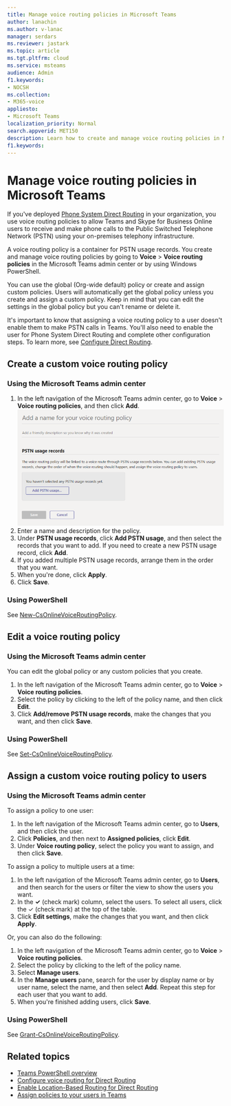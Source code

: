 ```yaml
---
title: Manage voice routing policies in Microsoft Teams
author: lanachin
ms.author: v-lanac
manager: serdars
ms.reviewer: jastark
ms.topic: article
ms.tgt.pltfrm: cloud
ms.service: msteams
audience: Admin
f1.keywords:
- NOCSH
ms.collection: 
- M365-voice
appliesto: 
- Microsoft Teams
localization_priority: Normal
search.appverid: MET150
description: Learn how to create and manage voice routing policies in Microsoft Teams. 
f1.keywords: 
---
```


# Manage voice routing policies in Microsoft Teams

If you've deployed [Phone System Direct Routing](direct-routing-landing-page.md) in your organization, you use voice routing policies to allow Teams and Skype for Business Online users to receive and make phone calls to the Public Switched Telephone Network (PSTN) using your on-premises telephony infrastructure.

A voice routing policy is a container for PSTN usage records. You create and manage voice routing policies by going to **Voice** > **Voice routing policies** in the Microsoft Teams admin center or by using Windows PowerShell.

You can use the global (Org-wide default) policy or create and assign custom policies. Users will automatically get the global policy unless you create and assign a custom policy. Keep in mind that you can edit the settings in the global policy but you can't rename or delete it.

It's important to know that assigning a voice routing policy to a user doesn't enable them to make PSTN calls in Teams. You'll also need to enable the user for Phone System Direct Routing and complete other configuration steps. To learn more, see [Configure Direct Routing](direct-routing-configure.md).

## Create a custom voice routing policy

### Using the Microsoft Teams admin center

1. In the left navigation of the Microsoft Teams admin center, go to **Voice** > **Voice routing policies**, and then click **Add**.<br>
    ![Screenshot of the Add voice routing policy page in the Microsoft Teams admin center ](media/manage-voice-routing-policies.png) 
2. Enter a name and description for the policy.
3. Under **PSTN usage records**, click **Add PSTN usage**, and then select the records that you want to add. If you need to create a new PSTN usage record, click **Add**.
4. If you added multiple PSTN usage records, arrange them in the order that you want.
5. When you're done, click **Apply**.
6. Click **Save**.

### Using PowerShell

See [New-CsOnlineVoiceRoutingPolicy](https://docs.microsoft.com/powershell/module/skype/new-csonlinevoiceroutingpolicy).

## Edit a voice routing policy

### Using the Microsoft Teams admin center

You can edit the global policy or any custom policies that you create.

1. In the left navigation of the Microsoft Teams admin center, go to **Voice** > **Voice routing policies**.
2. Select the policy by clicking to the left of the policy name, and then click **Edit**.
3. Click **Add/remove PSTN usage records**, make the changes that you want, and then click **Save**.

### Using PowerShell

See [Set-CsOnlineVoiceRoutingPolicy](https://docs.microsoft.com/powershell/module/skype/set-csonlinevoiceroutingpolicy).

## Assign a custom voice routing policy to users

### Using the Microsoft Teams admin center

To assign a policy to one user:

1. In the left navigation of the Microsoft Teams admin center, go to **Users**, and then click the user.
2. Click **Policies**, and then next to **Assigned policies**, click **Edit**.
3. Under **Voice routing policy**, select the policy you want to assign, and then click **Save**.

To assign a policy to multiple users at a time:

1. In the left navigation of the Microsoft Teams admin center, go to **Users**, and then search for the users or filter the view to show the users you want.
2. In the **&#x2713;** (check mark) column, select the users. To select all users, click the &#x2713; (check mark) at the top of the table.
3. Click **Edit settings**, make the changes that you want, and then click **Apply**.  

Or, you can also do the following:

1. In the left navigation of the Microsoft Teams admin center, go to **Voice** > **Voice routing policies**.
2. Select the policy by clicking to the left of the policy name.
3. Select **Manage users**.
4. In the **Manage users** pane, search for the user by display name or by user name, select the name, and then select **Add**. Repeat this step for each user that you want to add.
5. When you're finished adding users, click **Save**.

### Using PowerShell

See [Grant-CsOnlineVoiceRoutingPolicy](https://docs.microsoft.com/powershell/module/skype/grant-csonlinevoiceroutingpolicy).

## Related topics

- [Teams PowerShell overview](teams-powershell-overview.md)
- [Configure voice routing for Direct Routing](direct-routing-voice-routing.md)
- [Enable Location-Based Routing for Direct Routing](location-based-routing-enable.md)
- [Assign policies to your users in Teams](assign-policies.md)
